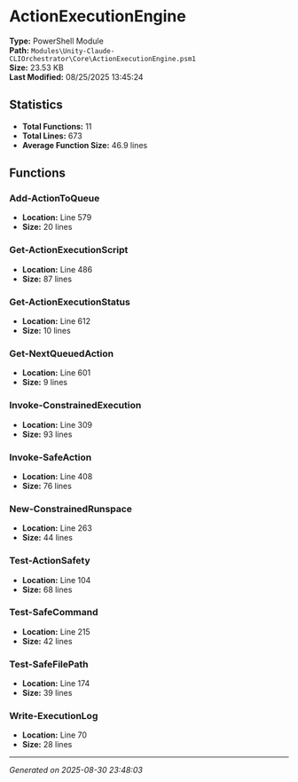 # ActionExecutionEngine

**Type:** PowerShell Module  
**Path:** `Modules\Unity-Claude-CLIOrchestrator\Core\ActionExecutionEngine.psm1`  
**Size:** 23.53 KB  
**Last Modified:** 08/25/2025 13:45:24  

## Statistics

- **Total Functions:** 11
- **Total Lines:** 673
- **Average Function Size:** 46.9 lines

## Functions


### Add-ActionToQueue

- **Location:** Line 579
- **Size:** 20 lines

 
### Get-ActionExecutionScript

- **Location:** Line 486
- **Size:** 87 lines

 
### Get-ActionExecutionStatus

- **Location:** Line 612
- **Size:** 10 lines

 
### Get-NextQueuedAction

- **Location:** Line 601
- **Size:** 9 lines

 
### Invoke-ConstrainedExecution

- **Location:** Line 309
- **Size:** 93 lines

 
### Invoke-SafeAction

- **Location:** Line 408
- **Size:** 76 lines

 
### New-ConstrainedRunspace

- **Location:** Line 263
- **Size:** 44 lines

 
### Test-ActionSafety

- **Location:** Line 104
- **Size:** 68 lines

 
### Test-SafeCommand

- **Location:** Line 215
- **Size:** 42 lines

 
### Test-SafeFilePath

- **Location:** Line 174
- **Size:** 39 lines

 
### Write-ExecutionLog

- **Location:** Line 70
- **Size:** 28 lines



---
*Generated on 2025-08-30 23:48:03*
